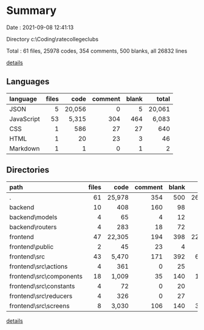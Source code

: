 # Summary

Date : 2021-09-08 12:41:13

Directory c:\Coding\ratecollegeclubs

Total : 61 files,  25978 codes, 354 comments, 500 blanks, all 26832 lines

[details](details.md)

## Languages
| language | files | code | comment | blank | total |
| :--- | ---: | ---: | ---: | ---: | ---: |
| JSON | 5 | 20,056 | 0 | 5 | 20,061 |
| JavaScript | 53 | 5,315 | 304 | 464 | 6,083 |
| CSS | 1 | 586 | 27 | 27 | 640 |
| HTML | 1 | 20 | 23 | 3 | 46 |
| Markdown | 1 | 1 | 0 | 1 | 2 |

## Directories
| path | files | code | comment | blank | total |
| :--- | ---: | ---: | ---: | ---: | ---: |
| . | 61 | 25,978 | 354 | 500 | 26,832 |
| backend | 10 | 408 | 160 | 98 | 666 |
| backend\models | 4 | 65 | 4 | 12 | 81 |
| backend\routers | 4 | 283 | 18 | 72 | 373 |
| frontend | 47 | 22,305 | 194 | 398 | 22,897 |
| frontend\public | 2 | 45 | 23 | 4 | 72 |
| frontend\src | 43 | 5,470 | 171 | 392 | 6,033 |
| frontend\src\actions | 4 | 361 | 0 | 25 | 386 |
| frontend\src\components | 18 | 1,009 | 35 | 140 | 1,184 |
| frontend\src\constants | 4 | 72 | 0 | 20 | 92 |
| frontend\src\reducers | 4 | 326 | 0 | 27 | 353 |
| frontend\src\screens | 8 | 3,030 | 106 | 140 | 3,276 |

[details](details.md)